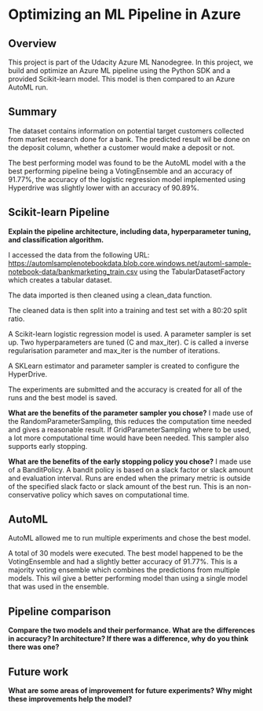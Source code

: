# Optimizing an ML Pipeline in Azure

## Overview
This project is part of the Udacity Azure ML Nanodegree.
In this project, we build and optimize an Azure ML pipeline using the Python SDK and a provided Scikit-learn model.
This model is then compared to an Azure AutoML run.

## Summary
The dataset contains information on potential target customers collected from market research done for a bank.  The predicted result wil be done on the deposit column, whether a customer would make a deposit or not.

The best performing model was found to be the AutoML model with a the best performing pipeline being a VotingEnsemble and an accuracy of 91.77%, the accuracy of the logistic regression model implemented using Hyperdrive was slightly lower with an accuracy of 90.89%.

## Scikit-learn Pipeline
**Explain the pipeline architecture, including data, hyperparameter tuning, and classification algorithm.**

I accessed the data from the following URL: https://automlsamplenotebookdata.blob.core.windows.net/automl-sample-notebook-data/bankmarketing_train.csv using the TabularDatasetFactory which creates a tabular dataset.

The data imported is then cleaned using a clean_data function.

The cleaned data is then split into a training and test set with a 80:20 split ratio.

A Scikit-learn logistic regression model is used.  A parameter sampler is set up.  Two hyperparameters are tuned (C and max_iter).  C is called a inverse regularisation parameter and max_iter is the number of iterations.

A SKLearn estimator and parameter sampler is created to configure the HyperDrive.

The experiments are submitted and the accuracy is created for all of the runs and the best model is saved.

**What are the benefits of the parameter sampler you chose?**
I made use of the RandomParameterSampling, this reduces the computation time needed and gives a reasonable result.  If GridParameterSampling where to be used, a lot more computational time would have been needed.  This sampler also supports early stopping.

**What are the benefits of the early stopping policy you chose?**
I made use of a BanditPolicy.  A bandit policy is based on a slack factor or slack amount and evaluation interval.  Runs are ended when the primary metric is outside of the specified slack facto or slack amount of the best run.  This is an non-conservative policy which saves on computational time.

## AutoML
AutoML allowed me to run multiple experiments and chose the best model.

A total of 30 models were executed.  The best model happened to be the VotingEnsemble and had a slightly better accuracy of 91.77%.  This is a majority voting ensemble which combines the predictions from multiple models.  This wil give a better performing model than using a single model that was used in the ensemble.

## Pipeline comparison
**Compare the two models and their performance. What are the differences in accuracy? In architecture? If there was a difference, why do you think there was one?**

## Future work
**What are some areas of improvement for future experiments? Why might these improvements help the model?**

